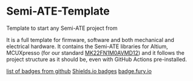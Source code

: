 # Semi-ATE-Template
Template to start any Semi-ATE project from

It is a full template for firmware, software and both mechanical and electrical hardware.
It contains the Semi-ATE libraries for Altium, MCUXpresso (for our standard [MK22FN1M0AVMD12](https://www.mouser.de/datasheet/2/302/K22P144M120SF5V2-1126117.pdf)) and it follows the project structure as it should be, even with GitHub Actions pre-installed.

[list of badges from github](https://naereen.github.io/badges/) [Shields.io badges](https://shields.io/) [badge.fury.io](https://badge.fury.io)
